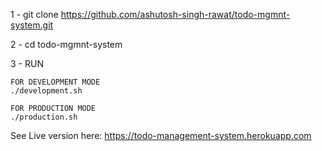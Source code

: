 1 - git clone https://github.com/ashutosh-singh-rawat/todo-mgmnt-system.git

2 - cd todo-mgmnt-system

3 - RUN
    
    FOR DEVELOPMENT MODE 
    ./development.sh

    FOR PRODUCTION MODE
    ./production.sh


See Live version here: 
  https://todo-management-system.herokuapp.com